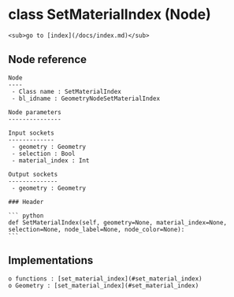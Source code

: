 # class SetMaterialIndex (Node)

    <sub>go to [index](/docs/index.md)</sub>
    
## Node reference

    Node
    ----
     - Class name : SetMaterialIndex
     - bl_idname : GeometryNodeSetMaterialIndex
    
    Node parameters
    ---------------
    
    Input sockets
    -------------
     - geometry : Geometry
     - selection : Bool
     - material_index : Int
    
    Output sockets
    --------------
     - geometry : Geometry
    
    ### Header

    ``` python
    def SetMaterialIndex(self, geometry=None, material_index=None, selection=None, node_label=None, node_color=None):
    ```
    
## Implementations

    o functions : [set_material_index](#set_material_index)
    o Geometry : [set_material_index](#set_material_index) 
    
    